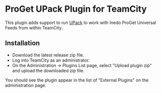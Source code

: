 # ProGet UPack Plugin for TeamCity

This plugin adds support to run [UPack](https://inedo.com/support/documentation/various/universal-packages/upack-reference) to work with Inedo ProGet Universal Feeds from within TeamCity.

## Installation

- Download the latest release zip file.
- Log into TeamCity as an administrator.
- On the Administration -> Plugins List page, select "Upload plugin zip" and upload the downloaded zip file.

You should see the plugin appear in the list of "External Plugins" on the administration page.
